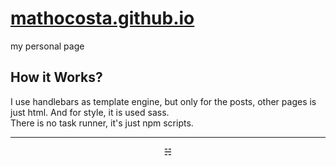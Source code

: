 # [mathocosta.github.io](https://mathocosta.github.io/)
my personal page

## How it Works?
I use handlebars as template engine, but only for the posts, other pages is just html. And for style, it is used sass.
<br>
There is no task runner, it's just npm scripts.
- - -
<p align="center">&#x2635;</p>
